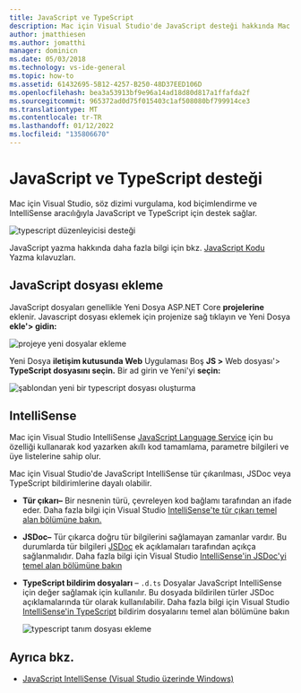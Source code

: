 ```yaml
---
title: JavaScript ve TypeScript
description: Mac için Visual Studio'de JavaScript desteği hakkında Mac için Visual Studio
author: jmatthiesen
ms.author: jomatthi
manager: dominicn
ms.date: 05/03/2018
ms.technology: vs-ide-general
ms.topic: how-to
ms.assetid: 61432695-5B12-4257-B250-48D37EED106D
ms.openlocfilehash: bea3a53913bf9e96a14ad18d80d817a1ffafda2f
ms.sourcegitcommit: 965372ad0d75f015403c1af508080bf799914ce3
ms.translationtype: MT
ms.contentlocale: tr-TR
ms.lasthandoff: 01/12/2022
ms.locfileid: "135806670"
---
```

# <a name="javascript-and-typescript-support"></a>JavaScript ve TypeScript desteği

Mac için Visual Studio, söz dizimi vurgulama, kod biçimlendirme ve IntelliSense aracılığıyla JavaScript ve TypeScript için destek sağlar.

![typescript düzenleyicisi desteği](media/tsjseditor-2019.gif)

JavaScript yazma hakkında daha fazla bilgi için bkz. [JavaScript Kodu](/scripting/javascript/writing-javascript-code) Yazma kılavuzları.

## <a name="adding-a-javascript-file"></a>JavaScript dosyası ekleme

JavaScript dosyaları genellikle Yeni Dosya ASP.NET Core **projelerine** eklenir. Javascript dosyası eklemek için projenize sağ tıklayın ve Yeni Dosya **ekle'> gidin:**

![projeye yeni dosyalar ekleme](media/javascript-image1.png)

Yeni Dosya **iletişim kutusunda Web** Uygulaması Boş **JS >** Web dosyası'> **TypeScript dosyasını seçin.** Bir ad girin ve Yeni'yi **seçin:**

![şablondan yeni bir typescript dosyası oluşturma](media/javascript-image2.png)

## <a name="intellisense"></a>IntelliSense

Mac için Visual Studio IntelliSense [JavaScript Language Service](/visualstudio/ide/javascript-intellisense) için bu özelliği kullanarak kod yazarken akıllı kod tamamlama, parametre bilgileri ve üye listelerine sahip olur.

Mac için Visual Studio'de JavaScript IntelliSense tür çıkarılması, JSDoc veya TypeScript bildirimlerine dayalı olabilir.

- **Tür çıkarı–** Bir nesnenin türü, çevreleyen kod bağlamı tarafından an ifade eder. Daha fazla bilgi için Visual Studio [IntelliSense'te tür çıkarı temel alan bölümüne bakın.](/visualstudio/ide/javascript-intellisense#intellisense-based-on-type-inference)
- **JSDoc–** Tür çıkarca doğru tür bilgilerini sağlamayan zamanlar vardır. Bu durumlarda tür bilgileri [JSDoc](https://jsdoc.app/about-getting-started.html) ek açıklamaları tarafından açıkça sağlanmalıdır. Daha fazla bilgi için Visual Studio [IntelliSense'in JSDoc'yi temel alan bölümüne bakın](/visualstudio/ide/javascript-intellisense#intellisense-based-on-jsdoc)
- **TypeScript bildirim dosyaları** – `.d.ts` Dosyalar JavaScript IntelliSense için değer sağlamak için kullanılır. Bu dosyada bildirilen türler JSDoc açıklamalarında tür olarak kullanılabilir. Daha fazla bilgi için Visual Studio [IntelliSense'in TypeScript](/visualstudio/ide/javascript-intellisense#intellisense-based-on-typescript-declaration-files) bildirim dosyalarını temel alan bölümüne bakın

    ![typescript tanım dosyası ekleme](media/javascript-type-intellisense-2019.gif)

## <a name="see-also"></a>Ayrıca bkz.

- [JavaScript IntelliSense (Visual Studio üzerinde Windows)](/visualstudio/ide/javascript-intellisense)
